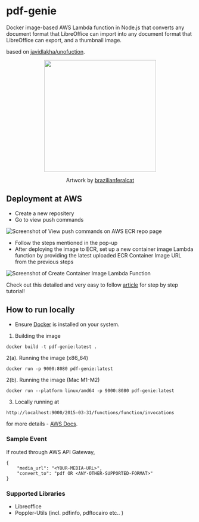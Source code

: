 # pdf-genie

Docker image-based AWS Lambda function in Node.js that converts any document format that LibreOffice can import into any document format that LibreOffice can export, and a thumbnail image.

based on [javidlakha/unofuction](https://github.com/javidlakha/unofunction).

<div style="text-align:center;">
    <img src="https://images-wixmp-ed30a86b8c4ca887773594c2.wixmp.com/f/40338822-69bc-4fb6-9bc4-b87553f4542d/df9hyf9-d9fb64e1-5c58-46b8-94db-baed525ea10a.jpg/v1/fill/w_1280,h_1111,q_75,strp/30th_anniversary_of_aladdin_by_brazilianferalcat_df9hyf9-fullview.jpg?token=eyJ0eXAiOiJKV1QiLCJhbGciOiJIUzI1NiJ9.eyJzdWIiOiJ1cm46YXBwOjdlMGQxODg5ODIyNjQzNzNhNWYwZDQxNWVhMGQyNmUwIiwiaXNzIjoidXJuOmFwcDo3ZTBkMTg4OTgyMjY0MzczYTVmMGQ0MTVlYTBkMjZlMCIsIm9iaiI6W1t7ImhlaWdodCI6Ijw9MTExMSIsInBhdGgiOiJcL2ZcLzQwMzM4ODIyLTY5YmMtNGZiNi05YmM0LWI4NzU1M2Y0NTQyZFwvZGY5aHlmOS1kOWZiNjRlMS01YzU4LTQ2YjgtOTRkYi1iYWVkNTI1ZWExMGEuanBnIiwid2lkdGgiOiI8PTEyODAifV1dLCJhdWQiOlsidXJuOnNlcnZpY2U6aW1hZ2Uub3BlcmF0aW9ucyJdfQ.Y5156TNDx3ceVL7YAIOpQCcTVpMp2KQsS1jcDYwFtsE" width="300" height="auto" />
    <p>Artwork by <a href="https://www.deviantart.com/brazilianferalcat/art/30th-Anniversary-of-Aladdin-922946949">brazilianferalcat</a></p>
</div>


## Deployment at AWS
* Create a new repositery
* Go to view push commands

![Screenshot of View push commands on AWS ECR repo page](https://awsstage-test.s3.amazonaws.com/100001/1aef983a-2a5c-4061-902e-db8cba301d2e.png "View push commands")

* Follow the steps mentioned in the pop-up
* After deploying the image to ECR, set up a new container image Lambda function by providing the latest uploaded ECR Container Image URL from the previous steps

![Screenshot of Create Container Image Lambda Function](https://awsstage-test.s3.amazonaws.com/100001/0efd282c-4605-4475-ae1c-a8a609bd0cd3.png "Create container image lambda function")

Check out this detailed and very easy to follow [article](https://www.freecodecamp.org/news/build-and-push-docker-images-to-aws-ecr/) for step by step tutorial!

## How to run locally
* Ensure [Docker](https://www.docker.com/) is installed on your system.

1. Building the image
```
docker build -t pdf-genie:latest .
```

2(a). Running the image (x86_64)
```
docker run -p 9000:8080 pdf-genie:latest
```

2(b). Running the image (Mac M1-M2)
```
docker run --platform linux/amd64 -p 9000:8080 pdf-genie:latest
```

3. Locally running at
```
http://localhost:9000/2015-03-31/functions/function/invocations
```

for more details - [AWS Docs](https://docs.aws.amazon.com/lambda/latest/dg/images-test.html).

### Sample Event
If routed through AWS API Gateway,
```
{
    "media_url": "<YOUR-MEDIA-URL>",
    "convert_to": "pdf OR <ANY-OTHER-SUPPORTED-FORMAT>"
}
```

### Supported Libraries
* Libreoffice
* Poppler-Utils (incl. pdfinfo, pdftocairo etc.. )

